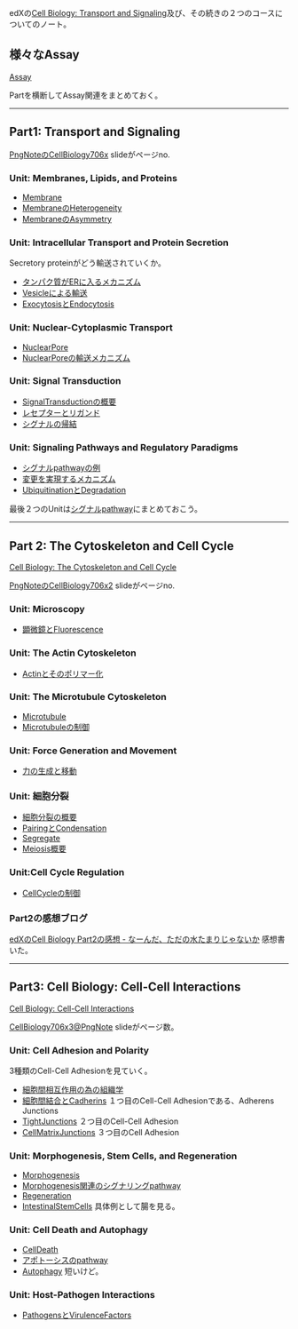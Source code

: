 edXの[Cell Biology: Transport and Signaling](https://www.edx.org/course/cell-biology-transport)及び、その続きの２つのコースについてのノート。

## 様々なAssay

[Assay](Assay.md)

Partを横断してAssay関連をまとめておく。

----
## Part1: Transport and Signaling

[PngNoteのCellBiology706x](https://karino2.github.io/ImageGallery/CellBiology706x.html#lg=1&slide=0) slideがページno.

### Unit: Membranes, Lipids, and Proteins

- [Membrane](Membrane.md)
- [MembraneのHeterogeneity](MembraneのHeterogeneity.md)
- [MembraneのAsymmetry](MembraneのAsymmetry.md)

### Unit: Intracellular Transport and Protein Secretion

Secretory proteinがどう輸送されていくか。

- [タンパク質がERに入るメカニズム](タンパク質がERに入るメカニズム.md)
- [Vesicleによる輸送](Vesicleによる輸送.md)
- [ExocytosisとEndocytosis](ExocytosisとEndocytosis.md)

### Unit: Nuclear-Cytoplasmic Transport

- [NuclearPore](NuclearPore.md)
- [NuclearPoreの輸送メカニズム](NuclearPoreの輸送メカニズム.md)

### Unit: Signal Transduction

- [SignalTransductionの概要](SignalTransductionの概要.md)
- [レセプターとリガンド](レセプターとリガンド.md)
- [シグナルの帰結](シグナルの帰結.md)

### Unit: Signaling Pathways and Regulatory Paradigms

- [シグナルpathwayの例](シグナルpathwayの例.md)
- [変更を実現するメカニズム](変更を実現するメカニズム.md)
- [UbiquitinationとDegradation](UbiquitinationとDegradation.md)

最後２つのUnitは[シグナルpathway](シグナルpathway.md)にまとめておこう。

----

## Part 2: The Cytoskeleton and Cell Cycle

[Cell Biology: The Cytoskeleton and Cell Cycle](https://www.edx.org/course/cell-biology-2)

[PngNoteのCellBiology706x2](https://karino2.github.io/ImageGallery/CellBiology706x2.html#lg=1&slide=0) slideがページno.

### Unit: Microscopy

- [顕微鏡とFluorescence](顕微鏡とFluorescence.md)

### Unit: The Actin Cytoskeleton

- [Actinとそのポリマー化](Actinとそのポリマー化.md)

### Unit: The Microtubule Cytoskeleton

- [Microtubule](Microtubule.md)
- [Microtubuleの制御](Microtubuleの制御.md)

### Unit: Force Generation and Movement

- [力の生成と移動](力の生成と移動.md)

### Unit: 細胞分裂

- [細胞分裂の概要](細胞分裂の概要.md)
- [PairingとCondensation](PairingとCondensation.md)
- [Segregate](Segregate.md)
- [Meiosis概要](Meiosis概要.md)

### Unit:Cell Cycle Regulation

- [CellCycleの制御](CellCycleの制御.md)

### Part2の感想ブログ

[edXのCell Biology Part2の感想 - なーんだ、ただの水たまりじゃないか](https://karino2.github.io/2022/05/19/cell_biology_part2_finish.html) 感想書いた。

----

## Part3: Cell Biology: Cell-Cell Interactions

[Cell Biology: Cell-Cell Interactions](https://www.edx.org/course/cell-biology-3)

[CellBiology706x3@PngNote](https://karino2.github.io/ImageGallery/CellBiology706x3.html#lg=1&slide=0) slideがページ数。

### Unit: Cell Adhesion and Polarity

3種類のCell-Cell Adhesionを見ていく。

- [細胞間相互作用の為の組織学](細胞間相互作用の為の組織学.md)
- [細胞間結合とCadherins](細胞間結合とCadherins.md) １つ目のCell-Cell Adhesionである、Adherens Junctions
- [TightJunctions](TightJunctions.md) ２つ目のCell-Cell Adhesion
- [CellMatrixJunctions](CellMatrixJunctions.md) ３つ目のCell Adhesion

### Unit: Morphogenesis, Stem Cells, and Regeneration

- [Morphogenesis](Morphogenesis.md)
- [Morphogenesis関連のシグナリングpathway](Morphogenesis関連のシグナリングpathway.md)
- [Regeneration](Regeneration.md)
- [IntestinalStemCells](IntestinalStemCells.md) 具体例として腸を見る。

### Unit: Cell Death and Autophagy

- [CellDeath](CellDeath.md)
- [アポトーシスのpathway](アポトーシスのpathway.md)
- [Autophagy](Autophagy.md) 短いけど。

### Unit: Host-Pathogen Interactions

- [PathogensとVirulenceFactors](PathogensとVirulenceFactors.md)